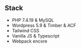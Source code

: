 ## Stack
- PHP 7.4.19 & MySQL
- Wordpress 5.9 & Timber & ACF
- Tailwind CSS
- Vanilla JS & Typescript
- Webpack encore